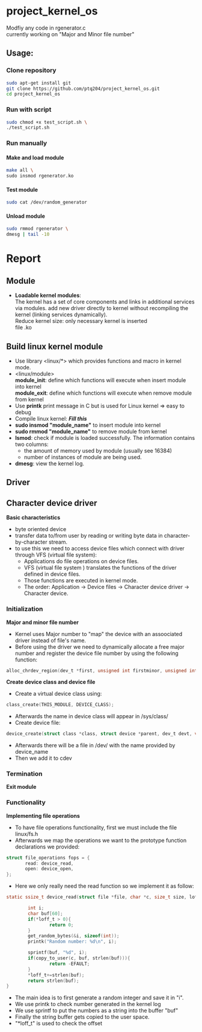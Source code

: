 # project_kernel_os
Modfiy any code in rgenerator.c  
currently working on "Major and Minor file number"  

## Usage:

### Clone repository
```sh
sudo apt-get install git
git clone https://github.com/ptq204/project_kernel_os.git
cd project_kernel_os
```

### Run with script
```sh
sudo chmod +x test_script.sh \
./test_script.sh
```

### Run manually

#### Make and load module
```sh
make all \
sudo insmod rgenerator.ko
```
#### Test module
```sh
sudo cat /dev/random_generator
```

#### Unload module
```sh 
sudo rmmod rgenerator \
dmesg | tail -10
```
  
# Report

## Module
- **Loadable kernel modules**:  
The kernel has a set of core components and links in additional services via modules. add new driver directly to kernel without recompiling the kernel (linking services dynamically).  
Reduce kernel size: only necessary kernel is inserted  
file .ko

## Build linux kernel module
- Use library <linux/*> which provides functions and macro in kernel mode.
- <linux/module>  
  **module_init**: define which functions will execute when insert module into kernel  
  **module_exit**: define which functions will execute when remove module from kernel
- Use **printk** print message in C but is used for Linux kernel => easy to debug
- Compile linux kernel: ***Fill this***
- **sudo insmod "module_name"** to insert module into kernel
- **sudo rmmod "module_name"** to remove module from kernel
- **lsmod**: check if module is loaded successfully. The information contains two columns:  
  - the amount of memory used by module (usually see 16384)
  - number of instances of module are being used.  
- **dmesg**: view the kernel log.
## Driver
## Character device driver
**Basic characteristics**
- byte oriented device
- transfer data to/from user by reading or writing byte data in character-by-character stream.
- to use this we need to access device files which connect with driver through VFS (virtual file system):
  - Applications do file operations on device files.
  - VFS (virtual file system ) translates the functions of the driver defined in device files.
  - Those functions are executed in kernel mode.
  - The order: Application -> Device files -> Character device driver -> Character device.  

### Initialization
**Major and minor file number**
- Kernel uses Major number to "map" the device with an assoociated driver instead of file's name.
- Before using the driver we need to dynamically allocate a free major number and register the device file number by using the following function:
```c
alloc_chrdev_region(dev_t *first, unsigned int firstminor, unsigned int cnt, char *name);
```

**Create device class and device file**
- Create a virtual device class using:
```c
class_create(THIS_MODULE, DEVICE_CLASS);
```
- Afterwards the name in device class will appear in /sys/class/
- Create device file:
```c
device_create(struct class *class, struct device *parent, dev_t devt, void *drvdata, const char *device_name);
```
- Afterwards there will be a file in /dev/ with the name provided by device_name
- Then we add it to cdev

### Termination
**Exit module**


### Functionality
**Implementing file operations**
- To have file operations functionality, first we must include the file linux/fs.h
- Afterwards we map the operations we want to the prototype function declarations we provided:
```c
struct file_operations fops = {
       read: device_read,
       open: device_open,
};
```
- Here we only really need the read function so we implement it as follow:
```c
static ssize_t device_read(struct file *file, char *c, size_t size, loff_t *loff_t){

        int i;
        char buf[60];
        if(*loff_t > 0){
                return 0;
        }
        get_random_bytes(&i, sizeof(int));
        printk("Random number: %d\n", i);

        sprintf(buf, "%d", i);
        if(copy_to_user(c, buf, strlen(buf))){
                return -EFAULT;
        }
        *loff_t+=strlen(buf);
        return strlen(buf);
}
```
- The main idea is to first generate a random integer and save it in "i".
- We use printk to check number generated in the kernel log
- We use sprintf to put the numbers as a string into the buffer "buf"
- Finally the string buffer gets copied to the user space.
- "*loff_t" is used to check the offset
